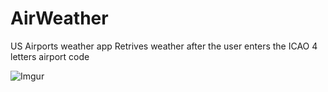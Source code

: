 # AirWeather
US Airports weather app
Retrives weather after the user enters the ICAO 4 letters airport code

![Imgur](http://i.imgur.com/HbMnglr.png?1)
